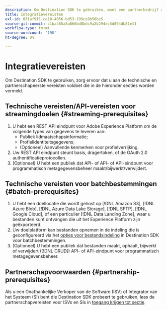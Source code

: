 ```yaml
---
description: Om Destination SDK te gebruiken, moet een partnerbedrijf aan de eerste vereisten voldoen die in dit document worden vermeld.
title: Integratievereisten
exl-id: 031af9f1-ce18-4056-bd53-199ce8b56be5
source-git-commit: c1ba465a8a866bd8bdc9a2b294ec5d894db81e11
workflow-type: tm+mt
source-wordcount: '198'
ht-degree: 0%

---
```


# Integratievereisten

Om Destination SDK te gebruiken, zorg ervoor dat u aan de technische en partnerschapeerste vereisten voldoet die in de hieronder secties worden vermeld.

## Technische vereisten/API-vereisten voor streamingdoelen {#streaming-prerequisites}

1. U hebt een REST API eindpunt voor Adobe Experience Platform om de volgende types van gegevens te leveren aan:
   * Publiek lidmaatschapsinformatie;
   * Profielidentiteitsgegevens;
   * (Optioneel) Aanvullende kenmerken voor profielverrijking.
2. Uw REST API eindpunt steunt basis, dragertoken, of de OAuth 2.0 authentificatieprotocollen.
3. (Optioneel) U hebt een publiek dat API- of API- of API-eindpunt voor programmatisch metagegevensbeheer maakt/bijwerkt/verwijdert.

## Technische vereisten voor batchbestemmingen {#batch-prerequisites}

1. U hebt een doellocatie die wordt gehost op [!DNL Amazon S3], [!DNL Azure Blob], [!DNL Azure Data Lake Storage], [!DNL SFTP], [!DNL Google Cloud], of een particulier [!DNL Data Landing Zone], waar u bestanden kunt ontvangen die uit het Experience Platform zijn geëxporteerd.
2. Uw doelplatform kan bestanden opnemen in de indeling die is geconfigureerd via het [opties voor bestandsindeling](functionality/destination-server/file-formatting.md) in Destination SDK voor batchbestemmingen.
3. (Optioneel) U hebt een publiek dat bestanden maakt, ophaalt, bijwerkt of verwijdert ([!DNL CRUD]) API- of API-eindpunt voor programmatisch metagegevensbeheer.

## Partnerschapvoorwaarden {#partnership-prerequisites}

Als u een Onafhankelijke Verkoper van de Software (ISV) of Integrator van het Systeem (SI) bent die Destination SDK probeert te gebruiken, lees de partnerschapvereisten voor ISVs en SIs in [toegang krijgen tot sectie](overview.md#get-access).
